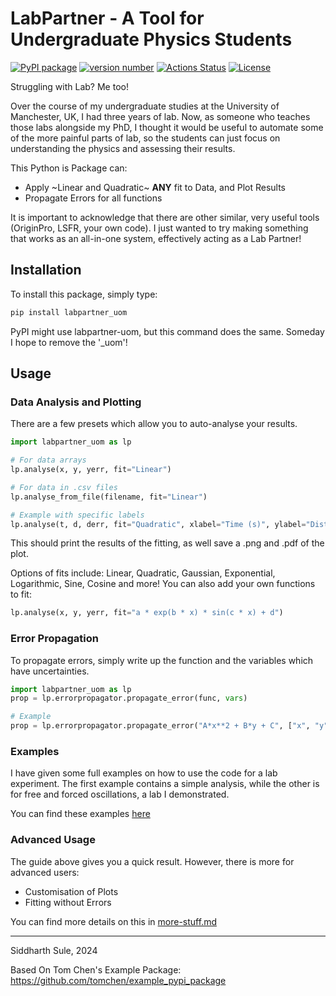 # LabPartner - A Tool for Undergraduate Physics Students

[![PyPI package](https://img.shields.io/badge/pip%20install-labpartner_uom-brightgreen)](https://pypi.org/project/labpartner_uom/) [![version number](https://img.shields.io/pypi/v/labpartner_uom?color=green&label=version)](https://github.com/SiddharthSule/labpartner_uom/releases) [![Actions Status](https://github.com/SiddharthSule/labpartner_uom/workflows/Test/badge.svg)](https://github.com/SiddharthSule/labpartner_uom/actions) [![License](https://img.shields.io/github/license/SiddharthSule/labpartner_uom)](https://github.com/SiddharthSule/labpartner_uom/blob/main/LICENSE)

Struggling with Lab? Me too!

Over the course of my undergraduate studies at the University of Manchester, UK, I had three years of lab. Now, as someone who teaches those labs alongside my PhD, I thought it would be useful to automate some of the more painful parts of lab, so the students can just focus on understanding the physics and assessing their results.

This Python is Package can:
- Apply ~Linear and Quadratic~ **ANY** fit to Data, and Plot Results
- Propagate Errors for all functions

It is important to acknowledge that there are other similar, very useful tools (OriginPro, LSFR, your own code). I just wanted to try making something that works as an all-in-one system, effectively acting as a Lab Partner!

## Installation

To install this package, simply type:

```bash
pip install labpartner_uom
```
PyPI might use labpartner-uom, but this command does the same. Someday I hope to remove the '_uom'!

## Usage

### Data Analysis and Plotting

There are a few presets which allow you to auto-analyse your results.

```python
import labpartner_uom as lp

# For data arrays
lp.analyse(x, y, yerr, fit="Linear")

# For data in .csv files
lp.analyse_from_file(filename, fit="Linear")

# Example with specific labels
lp.analyse(t, d, derr, fit="Quadratic", xlabel="Time (s)", ylabel="Distance (s)")
```

This should print the results of the fitting, as well save a .png and .pdf of the plot.

Options of fits include: Linear, Quadratic, Gaussian, Exponential, Logarithmic, Sine, Cosine and more! You can also add your own functions to fit:

```python
lp.analyse(x, y, yerr, fit="a * exp(b * x) * sin(c * x) + d")
```

### Error Propagation

To propagate errors, simply write up the function and the variables which have uncertainties.

```python
import labpartner_uom as lp
prop = lp.errorpropagator.propagate_error(func, vars)

# Example
prop = lp.errorpropagator.propagate_error("A*x**2 + B*y + C", ["x", "y"])
```

### Examples

I have given some full examples on how to use the code for a lab experiment. The first example contains a simple analysis, while the other is for free and forced oscillations, a lab I demonstrated.

You can find these examples [here](docs/examples/)

### Advanced Usage

The guide above gives you a quick result. However, there is more for advanced users:
- Customisation of Plots
- Fitting without Errors

You can find more details on this in [more-stuff.md](docs/extended/more-stuff.md)


---
Siddharth Sule, 2024

Based On Tom Chen's Example Package: https://github.com/tomchen/example_pypi_package
